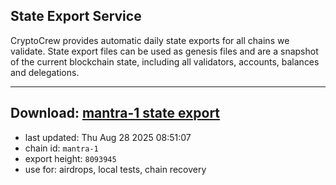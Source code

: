 ## State Export Service
CryptoCrew provides automatic daily state exports for all chains we validate. State export files can be used as genesis files and are a snapshot of the current blockchain state, including all validators, accounts, balances and delegations.

---
**Download: [mantra-1 state export](https://dl-eu2.ccvalidators.com/SERVICE/mantrachain/mantra-1_export_8093945.json)**
---

- last updated: Thu Aug 28 2025 08:51:07
- chain id: `mantra-1`
- export height: `8093945`
- use for: airdrops, local tests, chain recovery
